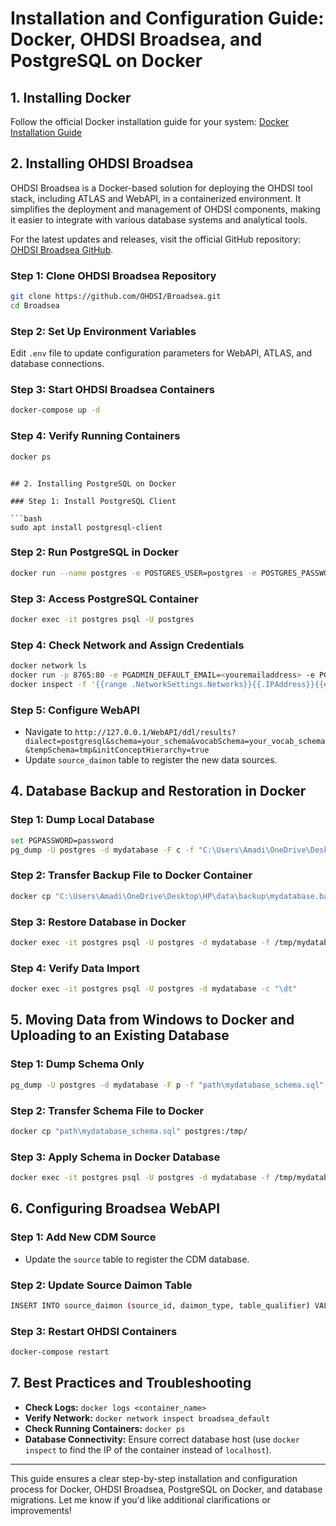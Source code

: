 # Installation and Configuration Guide: Docker, OHDSI Broadsea, and PostgreSQL on Docker

## 1. Installing Docker

Follow the official Docker installation guide for your system: [Docker Installation Guide](https://docs.docker.com/get-docker/)

## 2. Installing OHDSI Broadsea

OHDSI Broadsea is a Docker-based solution for deploying the OHDSI tool stack, including ATLAS and WebAPI, in a containerized environment. It simplifies the deployment and management of OHDSI components, making it easier to integrate with various database systems and analytical tools.

For the latest updates and releases, visit the official GitHub repository: [OHDSI Broadsea GitHub](https://github.com/OHDSI/Broadsea).

### Step 1: Clone OHDSI Broadsea Repository

```bash
git clone https://github.com/OHDSI/Broadsea.git
cd Broadsea
```

### Step 2: Set Up Environment Variables

Edit `.env` file to update configuration parameters for WebAPI, ATLAS, and database connections.

### Step 3: Start OHDSI Broadsea Containers

```bash
docker-compose up -d
```

### Step 4: Verify Running Containers

```bash
docker ps
```


```

## 2. Installing PostgreSQL on Docker

### Step 1: Install PostgreSQL Client

```bash
sudo apt install postgresql-client
```

### Step 2: Run PostgreSQL in Docker

```bash
docker run --name postgres -e POSTGRES_USER=postgres -e POSTGRES_PASSWORD=mysecretpassword -p 5432:5432 -d postgres
```

### Step 3: Access PostgreSQL Container

```bash
docker exec -it postgres psql -U postgres
```

### Step 4: Check Network and Assign Credentials

```bash
docker network ls
docker run -p 8765:80 -e PGADMIN_DEFAULT_EMAIL=<youremailaddress> -e PGADMIN_DEFAULT_PASSWORD=<yourpassword> --network broadsea_default -d dpage/pgadmin4
docker inspect -f '{{range .NetworkSettings.Networks}}{{.IPAddress}}{{end}}' <containerID>
```


### Step 5: Configure WebAPI

- Navigate to `http://127.0.0.1/WebAPI/ddl/results?dialect=postgresql&schema=your_schema&vocabSchema=your_vocab_schema&tempSchema=tmp&initConceptHierarchy=true`
- Update `source_daimon` table to register the new data sources.

## 4. Database Backup and Restoration in Docker

### Step 1: Dump Local Database

```bash
set PGPASSWORD=password
pg_dump -U postgres -d mydatabase -F c -f "C:\Users\Amadi\OneDrive\Desktop\HP\data\backup\mydatabase.backup"
```

### Step 2: Transfer Backup File to Docker Container

```bash
docker cp "C:\Users\Amadi\OneDrive\Desktop\HP\data\backup\mydatabase.backup" postgres:/tmp/
```

### Step 3: Restore Database in Docker

```bash
docker exec -it postgres psql -U postgres -d mydatabase -f /tmp/mydatabase.backup
```

### Step 4: Verify Data Import

```bash
docker exec -it postgres psql -U postgres -d mydatabase -c "\dt"
```

## 5. Moving Data from Windows to Docker and Uploading to an Existing Database

### Step 1: Dump Schema Only

```bash
pg_dump -U postgres -d mydatabase -F p -f "path\mydatabase_schema.sql" -n my_schema
```

### Step 2: Transfer Schema File to Docker

```bash
docker cp "path\mydatabase_schema.sql" postgres:/tmp/
```

### Step 3: Apply Schema in Docker Database

```bash
docker exec -it postgres psql -U postgres -d mydatabase -f /tmp/mydatabase_schema.sql
```

## 6. Configuring Broadsea WebAPI

### Step 1: Add New CDM Source

- Update the `source` table to register the CDM database.

### Step 2: Update Source Daimon Table

```bash
INSERT INTO source_daimon (source_id, daimon_type, table_qualifier) VALUES (1, 1, 'cdm_database');
```

### Step 3: Restart OHDSI Containers

```bash
docker-compose restart
```

## 7. Best Practices and Troubleshooting

- **Check Logs:** `docker logs <container_name>`
- **Verify Network:** `docker network inspect broadsea_default`
- **Check Running Containers:** `docker ps`
- **Database Connectivity:** Ensure correct database host (use `docker inspect` to find the IP of the container instead of `localhost`).

---

This guide ensures a clear step-by-step installation and configuration process for Docker, OHDSI Broadsea, PostgreSQL on Docker, and database migrations. Let me know if you'd like additional clarifications or improvements!

